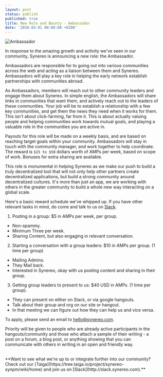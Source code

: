 ```yaml
---
layout: post
status: publish
published: true
title: New Role and Bounty - Ambassador
date: '2016-03-01 08:00:00 +0200'
---
```


![Ambassador](http://i.imgur.com/bd2VHwc.jpg)

In response to the amazing growth and activity we've seen in our community, Synereo is announcing a new role: the Ambassador. 

Ambassadors are responsible for to going out into various communities across the web and acting as a liaison between them and Synereo. Ambassadors will play a key role in helping the early network establish partnerships with communities abroad.  

As Ambassadors, members will reach out to other community leaders and engage them about Synereo. In simple english, the Ambassadors will share links in communities that want them, and actively reach out to the leaders of these communities. Your job will be to establish a relationship with a few key communities, and get them the news they need when it works for them. This isn't about click-farming, far from it. This is about actually valuing people and helping communities work towards mutual goals, and playing a valuable role in the communities you are active in. 

Payouts for this role will be made on a weekly basis, and are based on reaching target goals within your community. Ambassadors will stay in touch with the community manager, and work together to help coordinate. The reward is `$15 to $50` dollars worth of AMPs per week, based on scope of work. Bonuses for extra sharing are available. 

This role is monumental in helping Synereo as we make our push to build a truly decentralized tool that will not only help other partners create decentralized applications, but build a strong community around decentralized cultures. It's more than just an app, we are working with others in the greater community to build a whole new way interacting on a global scale. 


Here's a basic reward schedule we've whipped up. If you have other relevant tasks in mind, do come and talk to us on [Slack](http://slack.synereo.com).

1. Posting in a group: $5 in AMPs per week, per group. 
* Non-spammy. 
* Minimum Three per week. 
* Sharing Content, but also engaging in relevant conversation.

2. Starting a conversation with a group leaders: $10 in AMPs per group. (1 time per group) 
* Mailing Admins. 
* They Mail back. 
* Interested in Synereo, okay with us posting content and sharing in their group.  

3. Getting group leaders to present to us: $40 USD in AMPs. (1 time per group). 
* They can present on either on Slack, or via google hangouts. 
* Talk about their group and org on our site or hangout. 
* In that meeting we can figure out how they can help us and vice versa.


To apply, please send an email to hello@synereo.com.

Priority will be given to people who are already active participants in the hangouts/community and those who attach a sample of their writing - a post on a forum, a blog post, or anything showing that you can communicate with others in writing in an open and friendly way. 

<BR>
**Want to see what we're up to or integrate further into our community? Check out our  [Taiga](https://tree.taiga.io/project/synereo-synpm/wiki/home) and join us on [Slack](http://slack.synereo.com).**


